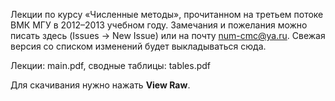 Лекции по курсу «Численные методы», прочитанном на третьем потоке ВМК МГУ в 2012–2013 учебном году.
Замечания и пожелания можно писать здесь (Issues → New Issue) или на почту num-cmc@ya.ru.
Свежая версия со списком изменений будет выкладываться сюда.

Лекции: main.pdf, сводные таблицы: tables.pdf

Для скачивания нужно нажать __View Raw__.